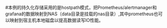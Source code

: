 #本例的持久化存储采用的是hostpath模式，把Prometheus/alertmanager和grafana的数据映射到NAS（data目录是挂载的nas目录）,其中prometheus也可以映射到宿主机本地磁盘以提高数据读写IO性能。
